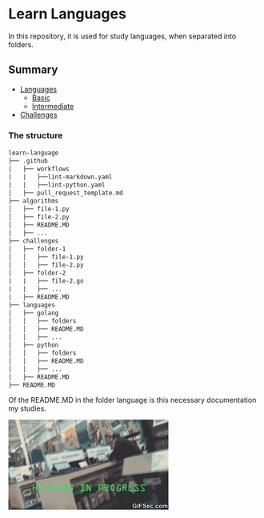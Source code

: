 # Learn Languages

In this repository, it is used for study languages, when separated into folders.

## Summary

- [Languages](languages/golang/README.MD)
  - [Basic](languages/golang/basic/README.MD)
  - [Intermediate](languages/golang/basic/README.MD)
- [Challenges](challenges/README.md)

### The structure 

```
learn-language
├── .github
│   ├── workflows
|   |   ├──lint-markdown.yaml
|   |   ├──lint-python.yaml
│   ├── pull_request_template.md
├── algorithms
│   ├── file-1.py
│   ├── file-2.py
│   ├── README.MD
|   ├── ...
├── challenges
│   ├── folder-1
│   │   ├── file-1.py
│   │   ├── file-2.py
│   ├── folder-2
|   |   ├── file-2.go
|   |   ├── ...
|   ├── README.MD
├── languages
│   ├── golang
│   │   ├── folders
│   │   ├── README.MD
│   │   ├── ...
│   ├── python
│   │   ├── folders
│   │   ├── README.MD
│   │   ├── ...
|   ├── README.MD
├── README.MD

```

Of the README.MD in the folder language is this necessary documentation my studies.

![Hacker](img/gif-comedy.gif)
